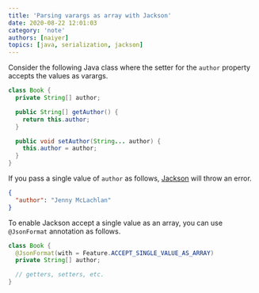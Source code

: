 ```yaml
---
title: 'Parsing varargs as array with Jackson'
date: 2020-08-22 12:01:03
category: 'note'
authors: [naiyer]
topics: [java, serialization, jackson]
---
```


Consider the following Java class where the setter for the `author` property accepts the values as varargs.

```java
class Book {
  private String[] author;

  public String[] getAuthor() {
    return this.author;
  }

  public void setAuthor(String... author) {
    this.author = author;
  }
}
```

If you pass a single value of `author` as follows, [Jackson](https://github.com/FasterXML/jackson-databind) will throw an error. 

```json
{
  "author": "Jenny McLachlan"
}
```

To enable Jackson accept a single value as an array, you can use `@JsonFormat` annotation as follows.

```java
class Book {
  @JsonFormat(with = Feature.ACCEPT_SINGLE_VALUE_AS_ARRAY)
  private String[] author;

  // getters, setters, etc.
}
```
